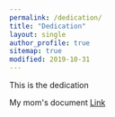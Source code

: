 ```yaml
---
permalink: /dedication/
title: "Dedication"
layout: single
author_profile: true
sitemap: true
modified: 2019-10-31
---
```


This is the dedication

My mom's document [Link](www.princesslyons.com/assets/documents/PrincettaLyons2022.pdf)

